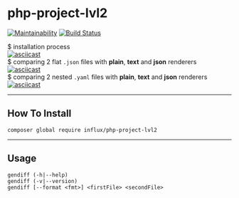 # php-project-lvl2

[![Maintainability](https://api.codeclimate.com/v1/badges/28a51604ba3626ea12d3/maintainability)](https://codeclimate.com/github/InfluxOW/php-project-lvl2/maintainability)
[![Build Status](https://travis-ci.org/InfluxOW/php-project-lvl2.svg?branch=master)](https://travis-ci.org/InfluxOW/php-project-lvl2)

$ installation process\
[![asciicast](https://asciinema.org/a/DeHm2Rjew4AxdrCSYYtAhMGH7.svg)](https://asciinema.org/a/DeHm2Rjew4AxdrCSYYtAhMGH7)\
$ comparing 2 flat `.json` files with **plain**, **text** and **json** renderers\
[![asciicast](https://asciinema.org/a/Jq8OnAiFRZxDLV0j2A6Eea5Kg.svg)](https://asciinema.org/a/Jq8OnAiFRZxDLV0j2A6Eea5Kg)\
$ comparing 2 nested `.yaml` files with **plain**, **text** and **json** renderers\
[![asciicast](https://asciinema.org/a/MVBw8RukpIPhxYGIXOR6Lk1d0.svg)](https://asciinema.org/a/MVBw8RukpIPhxYGIXOR6Lk1d0)

---

## How To Install
`composer global require influx/php-project-lvl2`

---

## Usage
    gendiff (-h|--help)
    gendiff (-v|--version)
    gendiff [--format <fmt>] <firstFile> <secondFile>